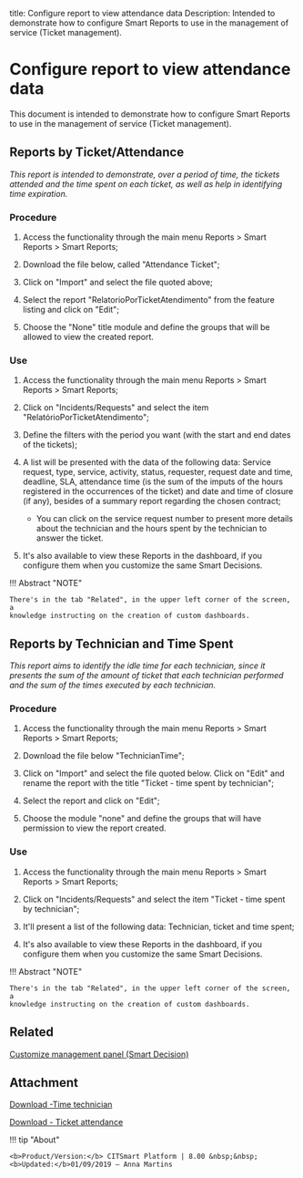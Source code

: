 title: Configure report to view attendance data
Description: Intended to demonstrate how to configure Smart Reports to use in the management of service (Ticket management).
# Configure report to view attendance data

This document is intended to demonstrate how to configure Smart Reports to use
in the management of service (Ticket management).

Reports by Ticket/Attendance
--------------------------------

*This report is intended to demonstrate, over a period of time, the tickets
attended and the time spent on each ticket, as well as help in identifying time
expiration.*

### Procedure

1.  Access the functionality through the main menu Reports \> Smart Reports \>
    Smart Reports;

2.  Download the file below, called "Attendance Ticket";

3.  Click on "Import" and select the file quoted above;

4.  Select the report "RelatorioPorTicketAtendimento" from the feature listing
    and click on "Edit";

5.  Choose the "None" title module and define the groups that will be allowed to
    view the created report.

### Use

1.  Access the functionality through the main menu Reports \> Smart Reports \>
    Smart Reports;

2.  Click on "Incidents/Requests" and select the item
    "RelatórioPorTicketAtendimento";

3.  Define the filters with the period you want (with the start and end dates of
    the tickets);

4.  A list will be presented with the data of the following data: Service
    request, type, service, activity, status, requester, request date and time,
    deadline, SLA, attendance time (is the sum of the imputs of the hours
    registered in the occurrences of the ticket) and date and time of closure
    (if any), besides of a summary report regarding the chosen contract;

      - You can click on the service request number to present more details
        about the technician and the hours spent by the technician to answer the
        ticket.

5.  It's also available to view these Reports in the dashboard, if you configure
    them when you customize the same Smart Decisions.

!!! Abstract "NOTE"

    There's in the tab "Related", in the upper left corner of the screen, a
    knowledge instructing on the creation of custom dashboards.  

Reports by Technician and Time Spent
----------------------------------------

*This report aims to identify the idle time for each technician, since it
presents the sum of the amount of ticket that each technician performed and the
sum of the times executed by each technician.*  

### Procedure

1.  Access the functionality through the main menu Reports \> Smart Reports \>
    Smart Reports;

2.  Download the file below "TechnicianTime";

3.  Click on "Import" and select the file quoted below. Click on "Edit" and
    rename the report with the title "Ticket - time spent by technician";

4.  Select the report and click on "Edit";

5.  Choose the module "none" and define the groups that will have permission to
    view the report created.

### Use

1.  Access the functionality through the main menu Reports \> Smart Reports \>
    Smart Reports;

2.  Click on "Incidents/Requests" and select the item "Ticket - time spent by
    technician";

3.  It'll present a list of the following data: Technician, ticket and time
    spent;

4.  It's also available to view these Reports in the dashboard, if you configure
    them when you customize the same Smart Decisions.

!!! Abstract "NOTE"

    There's in the tab "Related", in the upper left corner of the screen, a
    knowledge instructing on the creation of custom dashboards.  

Related
-------

[Customize management panel (Smart Decision)](/en-us/citsmart-platform-8/additional-features/reports/create/dashboard-customize-management-panel-smart-decision.html)


Attachment
----------
[Download -Time technician][1]

[Download - Ticket attendance][2]



!!! tip "About"

    <b>Product/Version:</b> CITSmart Platform | 8.00 &nbsp;&nbsp;
    <b>Updated:</b>01/09/2019 – Anna Martins

[1]:/en-us/citsmart-platform-8/additional-features/reports/create/smart-reports/configuration/images/time-technician.citreport
[2]:/en-us/citsmart-platform-8/additional-features/reports/create/smart-reports/configuration/images/tickect-attendance.citreport
